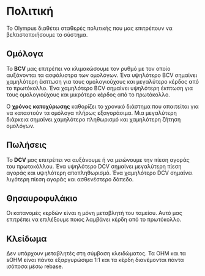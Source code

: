 # Πολιτική

Το Olympus διαθέτει σταθερές πολιτικής που μας επιτρέπουν να βελτιστοποιήσουμε το σύστημα.

## Ομόλογα

Το **BCV** μας επιτρέπει να κλιμακώσουμε τον ρυθμό με τον οποίο αυξάνονται τα ασφάλιστρα των ομολόγων. Ένα υψηλότερο BCV σημαίνει χαμηλότερη έκπτωση για τους ομολογιούχους και μεγαλύτερο κέρδος από το πρωτόκολλο. Ένα χαμηλότερο BCV σημαίνει υψηλότερη έκπτωση για τους ομολογιούχους και μικρότερο κέρδος από το πρωτόκολλο.

Ο **χρόνος** **κατοχύρωσης** καθορίζει το χρονικό διάστημα που απαιτείται για να καταστούν τα ομόλογα πλήρως εξαγοράσιμα. Μια μεγαλύτερη διάρκεια σημαίνει χαμηλότερο πληθωρισμό και χαμηλότερη ζήτηση ομολόγων.

## Πωλήσεις

Το **DCV** μας επιτρέπει να αυξάνουμε ή να μειώνουμε την πίεση αγοράς του πρωτοκόλλου. Ένα υψηλότερο DCV σημαίνει μεγαλύτερη πίεση αγοράς και υψηλότερη αποπληθωρισμό. Ένα χαμηλότερο DCV σημαίνει λιγότερη πίεση αγοράς και ασθενέστερο δάπεδο.

## Θησαυροφυλάκιο

Οι κατανομές κερδών είναι η μόνη μεταβλητή του ταμείου. Αυτό μας επιτρέπει να επιλέξουμε ποιος λαμβάνει κέρδη από το πρωτόκολλο.

## Κλείδωμα

Δεν υπάρχουν μεταβλητές στη σύμβαση κλειδώματος. Τα OHM και τα sOHM είναι πάντα εξαργυρώσιμα 1:1 και τα κέρδη διανέμονται πάντα ισόποσα μέσω rebase.
